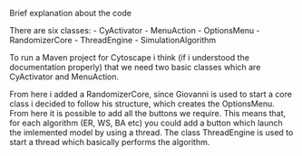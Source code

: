 Brief explanation about the code

There are six classes:
	- CyActivator
	- MenuAction
	- OptionsMenu
	- RandomizerCore
	- ThreadEngine
	- SimulationAlgorithm

To run a Maven project for Cytoscape i think (if i understood the documentation properly) that we need two basic classes which are CyActivator and MenuAction.

From here i added a RandomizerCore, since Giovanni is used to start a core class i decided to follow his structure, which creates the OptionsMenu. From here it is possible to add all the buttons we require. This means that, for each algorithm (ER, WS, BA etc) you could add a button which launch the imlemented model by using a thread. The class ThreadEngine is used to start a thread which basically performs the algorithm.
